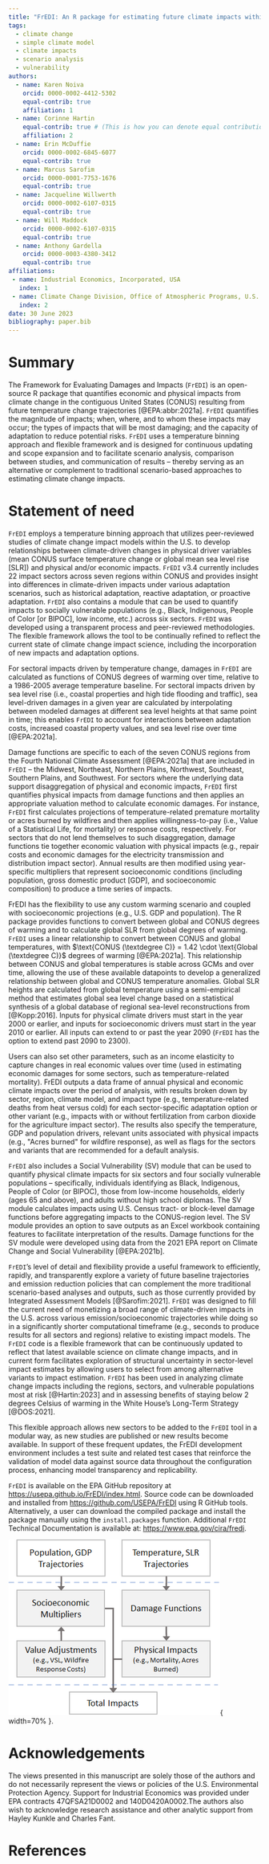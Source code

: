 ```yaml
---
title: "FrEDI: An R package for estimating future climate impacts within the United States"
tags:
  - climate change
  - simple climate model
  - climate impacts
  - scenario analysis
  - vulnerability
authors:
  - name: Karen Noiva
    orcid: 0000-0002-4412-5302
    equal-contrib: true
    affiliation: 1 
  - name: Corinne Hartin
    equal-contrib: true # (This is how you can denote equal contributions between multiple authors)
    affiliation: 2
  - name: Erin McDuffie
    orcid: 0000-0002-6845-6077
    equal-contrib: true
  - name: Marcus Sarofim
    orcid: 0000-0001-7753-1676
    equal-contrib: true
  - name: Jacqueline Willwerth
    orcid: 0000-0002-6107-0315
    equal-contrib: true
  - name: Will Maddock
    orcid: 0000-0002-6107-0315
    equal-contrib: true
  - name: Anthony Gardella
    orcid: 0000-0003-4380-3412
    equal-contrib: true
affiliations:
 - name: Industrial Economics, Incorporated, USA
   index: 1
 - name: Climate Change Division, Office of Atmospheric Programs, U.S. Environmental Protection Agency, Washington, DC, USA
   index: 2
date: 30 June 2023
bibliography: paper.bib
---
```


# Summary

The Framework for Evaluating Damages and Impacts (`FrEDI`) is an open-source R package that quantifies economic and physical impacts from climate change in the contiguous United States (CONUS) resulting from future temperature change trajectories [@EPA:abbr:2021a]. `FrEDI` quantifies the magnitude of impacts; when, where, and to whom these impacts may occur; the types of impacts that will be most damaging; and the capacity of adaptation to reduce potential risks. `FrEDI` uses a temperature binning approach and flexible framework and is designed for continuous updating and scope expansion and to facilitate scenario analysis, comparison between studies, and communication of results – thereby serving as an alternative or complement to traditional scenario-based approaches to estimating climate change impacts.

# Statement of need

`FrEDI` employs a temperature binning approach that utilizes peer-reviewed studies of climate change impact models within the U.S. to develop relationships between climate-driven changes in physical driver variables (mean CONUS surface temperature change or global mean sea level rise [SLR]) and physical and/or economic impacts. `FrEDI` v3.4 currently includes 22 impact sectors across seven regions within CONUS and provides insight into differences in climate-driven impacts under various adaptation scenarios, such as historical adaptation, reactive adaptation, or proactive adaptation. `FrEDI` also contains a module that can be used to quantify impacts to socially vulnerable populations (e.g., Black, Indigenous, People of Color [or BIPOC], low income, etc.) across six sectors. `FrEDI` was developed using a transparent process and peer-reviewed methodologies. The flexible framework allows the tool to be continually refined to reflect the current state of climate change impact science, including the incorporation of new impacts and adaptation options.

For sectoral impacts driven by temperature change, damages in `FrEDI` are calculated as functions of CONUS degrees of warming over time, relative to a 1986-2005 average temperature baseline. For sectoral impacts driven by sea level rise (i.e., coastal properties and high tide flooding and traffic), sea level-driven damages in a given year are calculated by interpolating between modeled damages at different sea level heights at that same point in time; this enables `FrEDI` to account for interactions between adaptation costs, increased coastal property values, and sea level rise over time [@EPA:2021a]. 

Damage functions are specific to each of the seven CONUS regions from the Fourth National Climate Assessment [@EPA:2021a] that are included in `FrEDI` – the Midwest, Northeast, Northern Plains, Northwest, Southeast, Southern Plains, and Southwest. For sectors where the underlying data support disaggregation of physical and economic impacts, `FrEDI` first quantifies physical impacts from damage functions and then applies an appropriate valuation method to calculate economic damages. For instance, `FrEDI` first calculates projections of temperature-related premature mortality or acres burned by wildfires and then applies willingness-to-pay (i.e., Value of a Statistical Life, for mortality) or response costs, respectively. For sectors that do not lend themselves to such disaggregation, damage functions tie together economic valuation with physical impacts (e.g., repair costs and economic damages for the electricity transmission and distribution impact sector). Annual results are then modified using year-specific multipliers that represent socioeconomic conditions (including population, gross domestic product [GDP], and socioeconomic composition) to produce a time series of impacts. 

FrEDI has the flexibility to use any custom warming scenario and coupled with socioeconomic projections (e.g., U.S. GDP and population). The R package provides functions to convert between global and CONUS degrees of warming and to calculate global SLR from global degrees of warming. `FrEDI` uses a linear relationship to convert between CONUS and global temperatures, with $\text{CONUS (\textdegree C)} = 1.42 \cdot \text{Global (\textdegree C)}$ degrees of warming [@EPA:2021a]. This relationship between CONUS and global temperatures is stable across GCMs and over time, allowing the use of these available datapoints to develop a generalized relationship between global and CONUS temperature anomalies. Global SLR heights are calculated from global temperature using a semi-empirical method that estimates global sea level change based on a statistical synthesis of a global database of regional sea-level reconstructions from [@Kopp:2016]. Inputs for physical climate drivers must start in the year 2000 or earlier, and inputs for socioeconomic drivers must start in the year 2010 or earlier. All inputs can extend to or past the year 2090 (`FrEDI` has the option to extend past 2090 to 2300).

Users can also set other parameters, such as an income elasticity to capture changes in real economic values over time (used in estimating economic damages for some sectors, such as temperature-related mortality). FrEDI outputs a data frame of annual physical and economic climate impacts over the period of analysis, with results broken down by sector, region, climate model, and impact type (e.g., temperature-related deaths from heat versus cold) for each sector-specific adaptation option or other variant (e.g., impacts with or without fertilization from carbon dioxide for the agriculture impact sector). The results also specify the temperature, GDP and population drivers, relevant units associated with physical impacts (e.g., "Acres burned" for wildfire response), as well as flags for the sectors and variants that are recommended for a default analysis.

`FrEDI` also includes a Social Vulnerability (SV) module that can be used to quantify physical climate impacts for six sectors and four socially vulnerable populations – specifically, individuals identifying as Black, Indigenous, People of Color (or BIPOC), those from low-income households, elderly (ages 65 and above), and adults without high school diplomas. The SV module calculates impacts using U.S. Census tract- or block-level damage functions before aggregating impacts to the CONUS-region level. The SV module provides an option to save outputs as an Excel workbook containing features to facilitate interpretation of the results. Damage functions for the SV module were developed using data from the 2021 EPA report on Climate Change and Social Vulnerability [@EPA:2021b].

`FrEDI`’s level of detail and flexibility provide a useful framework to efficiently, rapidly, and transparently explore a variety of future baseline trajectories and emission reduction policies that can complement the more traditional scenario-based analyses and outputs, such as those currently provided by Integrated Assessment Models [@Sarofim:2021]. `FrEDI` was designed to fill the current need of monetizing a broad range of climate-driven impacts in the U.S. across various emission/socioeconomic trajectories while doing so in a significantly shorter computational timeframe (e.g., seconds to produce results for all sectors and regions) relative to existing impact models. The `FrEDI` code is a flexible framework that can be continuously updated to reflect that latest available science on climate change impacts, and in current form facilitates exploration of structural uncertainty in sector-level impact estimates by allowing users to select from among alternative variants to impact estimation. `FrEDI` has been used in analyzing  climate change impacts including the regions, sectors, and vulnerable populations most at risk [@Hartin:2023] and in assessing benefits of staying below 2 degrees Celsius of warming in the White House’s Long-Term Strategy [@DOS:2021]. 

This flexible approach allows new sectors to be added to the `FrEDI` tool in a modular way, as new studies are published or new results become available. In support of these frequent updates, the FrEDI development environment includes a test suite and related test cases that reinforce the validation of model data against source data throughout the configuration process, enhancing model transparency and replicability.

`FrEDI` is available on the EPA GitHub repository at https://usepa.github.io/FrEDI/index.html. Source code can be downloaded and installed from https://github.com/USEPA/FrEDI using R GitHub tools. Alternatively, a user can download the compiled package and install the package manually using the `install.packages` function. Additional `FrEDI` Technical Documentation is available at: https://www.epa.gov/cira/fredi.

![Schematic of FrEDI components, from user inputs to model outputs.](images/fredi_schematic.png){ width=70% }.

# Acknowledgements

The views presented in this manuscript are solely those of the authors and do not necessarily represent the views or policies of the U.S. Environmental Protection Agency. Support for Industrial Economics was provided under EPA contracts 47QFSA21D0002 and 140D0420A0002.The authors also wish to acknowledge research assistance and other analytic support from Hayley Kunkle and Charles Fant.

# References
